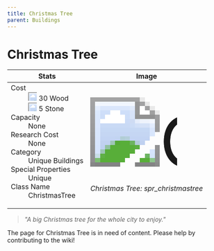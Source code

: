 ```yaml
---
title: Christmas Tree
parent: Buildings
---
```

# Christmas Tree

[//]: # (Pre-generated content)
<table><thead><tr><th>Stats</th><th>Image</th></tr></thead><tbody><tr><td><dl><dt>Cost</dt><dd><div class="resource-icon"><img style="object-position: -637px -751px;" src="https://tfe2-wiki.github.io/assets/sprites.png"></div> 30 Wood<br><div class="resource-icon"><img style="object-position: -637px -737px;" src="https://tfe2-wiki.github.io/assets/sprites.png"></div> 5 Stone</dd><dt>Capacity</dt><dd>None</dd><dt>Research Cost</dt><dd>None</dd><dt>Category</dt><dd>Unique Buildings</dd><dt>Special Properties</dt><dd>Unique</dd><dt>Class Name</dt><dd>ChristmasTree</dd></dl></td><td><style>.building-image {width: 200px;height: 200px;overflow: hidden;position: relative;}.building-image img {image-rendering: pixelated;object-fit: none;transform: scale(10);transform-origin: left top;position: absolute;left: 0;top: 0;}.resource-image {width: 200px;height: 200px;overflow: hidden;position: relative;}.resource-image img {image-rendering: pixelated;object-fit: none;transform: scale(20);transform-origin: left top;position: absolute;left: 0;top: 0;}.building-icon {width: 20px;height: 20px;overflow: hidden;position: relative;display: inline-block;}.building-icon img {image-rendering: pixelated;object-fit: none;transform: scale(1);transform-origin: left top;position: absolute;left: 0;top: 0;}.resource-icon {width: 20px;height: 20px;overflow: hidden;position: relative;display: inline-block;}.resource-icon img {image-rendering: pixelated;object-fit: none;transform: scale(2);transform-origin: left top;position: absolute;left: 0;top: 0;}</style><div class="building-image"><img style="object-position: -972px -889px;" src="https://tfe2-wiki.github.io/assets/sprites.png" alt="Christmas Tree Back"><img style="object-position: -573px -223px;" src="https://tfe2-wiki.github.io/assets/sprites.png" alt="Christmas Tree"></div><i>Christmas Tree: spr_christmastree</i></td></tr></tbody></table><blockquote><i>"A big Christmas tree for the whole city to enjoy."</i></blockquote>

The page for Christmas Tree is in need of content. Please help by contributing to the wiki!
